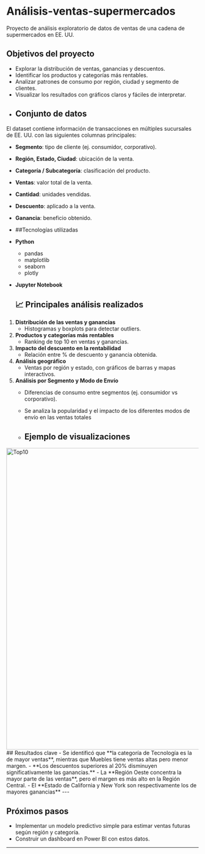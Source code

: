 # Análisis-ventas-supermercados
Proyecto de análisis exploratorio de datos de ventas de una cadena de supermercados en EE. UU.
## Objetivos del proyecto
- Explorar la distribución de ventas, ganancias y descuentos.
- Identificar los productos y categorías más rentables.
- Analizar patrones de consumo por región, ciudad y segmento de clientes.
- Visualizar los resultados con gráficos claros y fáciles de interpretar.
- ## Conjunto de datos
El dataset contiene información de transacciones en múltiples sucursales de EE. UU. con las siguientes columnas principales:

- **Segmento**: tipo de cliente (ej. consumidor, corporativo).
- **Región, Estado, Ciudad**: ubicación de la venta.
- **Categoría / Subcategoría**: clasificación del producto.
- **Ventas**: valor total de la venta.
- **Cantidad**: unidades vendidas.
- **Descuento**: aplicado a la venta.
- **Ganancia**: beneficio obtenido.

- ##Tecnologías utilizadas
- **Python**
  - pandas
  - matplotlib
  - seaborn
  - plotly
- **Jupyter Notebook**

  ## 📈 Principales análisis realizados
1. **Distribución de las ventas y ganancias**  
   - Histogramas y boxplots para detectar outliers.  
2. **Productos y categorías más rentables** 
   - Ranking de top 10 en ventas y ganancias.  
3. **Impacto del descuento en la rentabilidad**  
   - Relación entre % de descuento y ganancia obtenida.  
4. **Análisis geográfico**  
   - Ventas por región y estado, con gráficos de barras y mapas interactivos.  
5. **Análisis por Segmento y Modo de Envío**  
   - Diferencias de consumo entre segmentos (ej. consumidor vs corporativo).
   - Se analiza la popularidad y el impacto de los diferentes modos de envío en las ventas totales

   - ## Ejemplo de visualizaciones
<img width="1189" height="790" alt="Top10" src="https://github.com/user-attachments/assets/208666b7-dd70-4198-bb22-fc0364e6a950" />
## Resultados clave
- Se identificó que **la categoría de Tecnología es la de mayor ventas**, mientras que Muebles tiene ventas altas pero menor margen.  
- **Los descuentos superiores al 20% disminuyen significativamente las ganancias.**  
- La **Región Oeste concentra la mayor parte de las ventas**, pero el margen es más alto en la Región Central.  
- El **Estado de California y New York son respectivamente los de mayores ganancias**
---

## Próximos pasos
- Implementar un modelo predictivo simple para estimar ventas futuras según región y categoría.  
- Construir un dashboard en Power BI con estos datos.  

---
